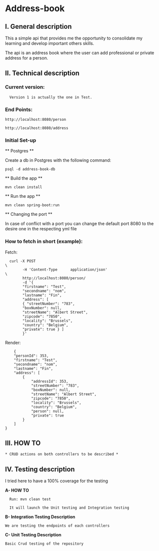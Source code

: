 # Address-book

## I. General description

This a simple api that provides me the opportunity to consolidate my learning and develop important others skills.

The api is an address book where the user can add professional or private address for a person.

## II. Technical description

### Current version:

      Version 1 is actually the one in Test.

### End Points:

    http://localhost:8080/person

    http://localhost:8080/address

### Initial Set-up

** Postgres **

Create a db in Postgres with the following command:

    psql -d address-book-db

** Build the app **

    mvn clean install

** Run the app **

    mvn clean spring-boot:run

** Changing the port **

In case of conflict with a port you can change the default port 8080 to the desire one in the respecting yml file

### How to fetch in short (example):

Fetch:

      curl -X POST                                                                                                                     \
            -H 'Content-Type      application/json'                                                                                       \
            http://localhost:8080/person/
            -d '{
            "firstname": "Test",
            "secondname": "nom",
            "lastname": "Fin",
            "address": [
            { "streetNumber": "783",
            "boxNumber": null,
            "streetName": "Albert Street",
            "zipcode": "7850",
            "locality": "Brussels",
            "country": "Belgium",
            "private": true } ] 
            }'

Render:

        {
        "personId": 353,
        "firstname": "Test",
        "secondname": "nom",
        "lastname": "Fin",
        "address": [
            {
                "addressId": 353,
                "streetNumber": "783",
                "boxNumber": null,
                "streetName": "Albert Street",
                "zipcode": "7850",
                "locality": "Brussels",
                "country": "Belgium",
                "person": null,
                "private": true
            }
        ]
    }

## III. HOW TO

    * CRUD actions on both controllers to be described *

## IV. Testing description

I tried here to have a 100% coverage for the testing

**A- HOW TO**

      Run: mvn clean test
      
      It will launch the Unit testing and Integration testing

**B- Integration Testing Description**

    We are testing the endpoints of each controllers

**C- Unit Testing Description**

    Basic Crud testing of the repository
